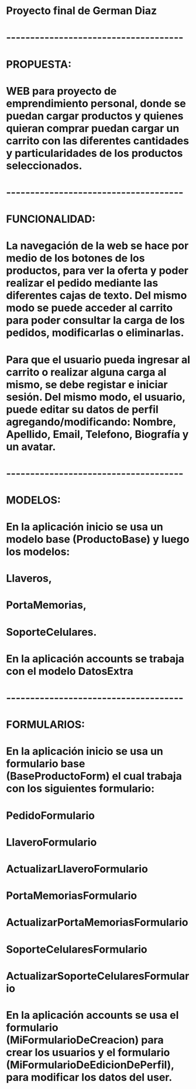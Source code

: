 # Proyecto final de German Diaz

# -------------------------------------

# PROPUESTA:

# WEB para proyecto de emprendimiento personal, donde se puedan cargar productos y quienes quieran comprar puedan cargar un carrito con las diferentes cantidades y particularidades de los productos seleccionados.

# -------------------------------------

# FUNCIONALIDAD:

# La navegación de la web se hace por medio de los botones de los productos, para ver la oferta y poder realizar el pedido mediante las diferentes cajas de texto. Del mismo modo se puede acceder al carrito para poder consultar la carga de los pedidos, modificarlas o eliminarlas. 
# Para que el usuario pueda ingresar al carrito o realizar alguna carga al mismo, se debe registar e iniciar sesión. Del mismo modo, el usuario, puede editar su datos de perfil agregando/modificando: Nombre, Apellido, Email, Telefono, Biografía y un avatar.

# -------------------------------------

# MODELOS: 

# En la aplicación inicio se usa un modelo base (ProductoBase) y luego los modelos: 
# Llaveros, 
# PortaMemorias, 
# SoporteCelulares.

# En la aplicación accounts se trabaja con el modelo DatosExtra

# -------------------------------------

# FORMULARIOS:
# En la aplicación inicio se usa un formulario base (BaseProductoForm) el cual trabaja con los siguientes formulario: 
# PedidoFormulario
# LlaveroFormulario
# ActualizarLlaveroFormulario
# PortaMemoriasFormulario
# ActualizarPortaMemoriasFormulario
# SoporteCelularesFormulario
# ActualizarSoporteCelularesFormulario

# En la aplicación accounts se usa el formulario (MiFormularioDeCreacion) para crear los usuarios y el formulario (MiFormularioDeEdicionDePerfil), para modificar los datos del user.
